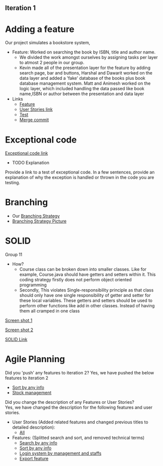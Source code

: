 ## Iteration 1

# Adding a feature

Our project simulates a bookstore system,
- Feature: Worked on searching the book by ISBN, title and author name. 
    - We divided the work amongst ourselves by assigning tasks per layer to atmost 2 people in our group.
    - Kevin made all of the presentation layer for the feature by adding search page, bar and buttons, 
      Harshal and Dawarit worked on the data layer and added a 'fake' database of the books plus book
      database management system. Matt and Animesh worked on the logic layer, which included handling 
      the data passed like book name,ISBN or author between the presentation and data layer 
- Links
    - [Feature](https://code.cs.umanitoba.ca/3350-winter-2021-a03/winter-2021-a03-group-10/-/issues/19)
    - [User Stories link](https://code.cs.umanitoba.ca/3350-winter-2021-a03/winter-2021-a03-group-10/-/issues/17)
    - [Test](https://code.cs.umanitoba.ca/3350-winter-2021-a03/winter-2021-a03-group-10/-/tree/master/app/src/test/java/com/comp3350_group10/bookstore)
    - [Merge commit](https://code.cs.umanitoba.ca/3350-winter-2021-a03/winter-2021-a03-group-10/-/commit/091bd90748517e9550814dabf8613bacb1c71c3c)


# Exceptional code

[Exceptional code link]()
- TODO Explanation


Provide a link to a test of exceptional code. In a few sentences,
provide an explanation of why the exception is handled or thrown
in the code you are testing.

# Branching

- Our [Branching Strategy](https://code.cs.umanitoba.ca/3350-winter-2021-a03/winter-2021-a03-group-10/-/blob/master/docs/BranchingStrategy.md)
- [Branching Strategy Picture](https://code.cs.umanitoba.ca/3350-winter-2021-a03/winter-2021-a03-group-10/-/blob/master/docs/branchingstrategy.png)

# SOLID
Group 11
- How? 
    - Course class can be broken down into smaller classes. Like for example, Course.java should have getters and setters within it.
      This coding strategy firstly does not perform object oriented programming
    - Secondly, This violates Single-responsibility principle as that class should only have one single responsibility of getter and setter for these local variables.
      These getters and setters should be used to perform other functions like add in other classes. Instead of having them all cramped in one class

[Screen shot 1](https://code.cs.umanitoba.ca/3350-winter-2021-a03/winter-2021-a03-group-10/-/blob/master/docs/screenshot1.PNG)

[Screen shot 2](https://code.cs.umanitoba.ca/3350-winter-2021-a03/winter-2021-a03-group-10/-/blob/master/docs/screenshot2.PNG)

[SOLID Link](https://code.cs.umanitoba.ca/3350-winter-2021-a03/listmycourses-comp3350-a03-group11/-/blob/develop/logic/ListMyCoursesServer/src/main/java/group11/listmycourses/server/Course.java)


# Agile Planning

Did you 'push' any features to iteration 2? 
Yes, we have pushed the below features to iteration 2
- [Sort by any info](https://code.cs.umanitoba.ca/3350-winter-2021-a03/winter-2021-a03-group-10/-/issues/31)
- [Stock management](https://code.cs.umanitoba.ca/3350-winter-2021-a03/winter-2021-a03-group-10/-/issues/14)
  
  
  

Did you change the description of any Features or User Stories?  
Yes, we have changed the description for the following features and user stories.  

- User Stories (Added related features and changed previous titles to detailed description):
    - [All](https://code.cs.umanitoba.ca/3350-winter-2021-a03/winter-2021-a03-group-10/-/issues?label_name%5B%5D=User+stories)
- Features: (Splitted search and sort, and removed technical terms)
    - [Search by any info](https://code.cs.umanitoba.ca/3350-winter-2021-a03/winter-2021-a03-group-10/-/issues/19)
    - [Sort by any info](https://code.cs.umanitoba.ca/3350-winter-2021-a03/winter-2021-a03-group-10/-/issues/31)
    - [Login system by management and staffs](https://code.cs.umanitoba.ca/3350-winter-2021-a03/winter-2021-a03-group-10/-/issues/8)
    - [Export feature](https://code.cs.umanitoba.ca/3350-winter-2021-a03/winter-2021-a03-group-10/-/issues/6)